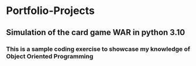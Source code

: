 # Portfolio-Projects  

## Simulation of the card game WAR in python 3.10  

### This is a sample coding exercise to showcase my knowledge of Object Oriented Programming  
